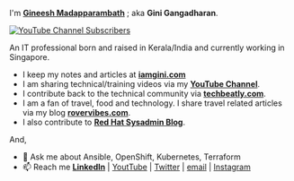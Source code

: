 I'm **[Gineesh Madapparambath](https://www.linkedin.com/in/gineesh/)** ; aka **Gini Gangadharan**. 

[![YouTube Channel Subscribers](https://img.shields.io/youtube/channel/subscribers/UCLA_wrgCYV2R2ZHgk1xTCqg?label=Subscribe%20to%20YouTube%20Channel&style=social)](https://www.youtube.com/techbeatly?sub_confirmation=1)

An IT professional born and raised in Kerala/India and currently working in Singapore.

- I keep my notes and articles at **[iamgini.com](https://www.iamgini.com/)**
- I am sharing technical/training videos via my **[YouTube Channel](https://www.youtube.com/techbeatly?sub_confirmation=1)**.
- I contribute back to the technical community via **[techbeatly.com](https://www.techbeatly.com/)**.
- I am a fan of travel, food and technology. I share travel related articles via my blog **[rovervibes.com](https://www.rovervibes.com/)**.
- I also contribute to **[Red Hat Sysadmin Blog](https://www.redhat.com/sysadmin/user/446371)**.

And, 
- 💬 Ask me about Ansible, OpenShift, Kubernetes, Terraform
- 📫 Reach me **[LinkedIn](https://www.linkedin.com/in/gineesh/)** | [YoutTube](https://www.youtube.com/channel/UCLA_wrgCYV2R2ZHgk1xTCqg?sub_confirmation=1) | [Twitter](https://twitter.com/GiniGangadharan) | [email](mailto:net.gini@gmail.com) | [Instagram](https://www.instagram.com/ginigangadharan/)

<!--
Here are some ideas to get you started:

- 🔭 I’m currently working on ...
- 🌱 I’m currently learning ...
- 👯 I’m looking to collaborate on ...
- 🤔 I’m looking for help with ...
- 💬 Ask me about ...
- 📫 How to reach me: ...
- 😄 Pronouns: ...
- ⚡ Fun fact: ...
-->

